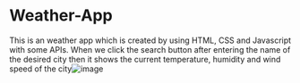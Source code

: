 # Weather-App
This is an weather app which is created by using HTML, CSS and Javascript with some APIs. When we click the search button after entering the name of the desired city then it shows the current temperature, humidity and wind speed of the city![image](https://github.com/user-attachments/assets/56d8ffa7-8160-4d7c-8c88-e159e6878074)
